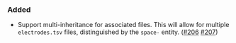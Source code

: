 <!--
A new scriv changelog fragment.

Uncomment the section that is right (remove the HTML comment wrapper).
For top level release notes, leave all the headers commented out.
-->

### Added

- Support multi-inheritance for associated files.
  This will allow for multiple `electrodes.tsv` files,
  distinguished by the `space-` entity. ([#206] [#207])

[#206]: https://github.com/bids-standard/bids-validator/issues/206
[#207]: https://github.com/bids-standard/bids-validator/pull/207

<!--
### Changed

- A bullet item for the Changed category.

-->
<!--
### Fixed

- A bullet item for the Fixed category.

-->
<!--
### Deprecated

- A bullet item for the Deprecated category.

-->
<!--
### Removed

- A bullet item for the Removed category.

-->
<!--
### Security

- A bullet item for the Security category.

-->
<!--
### Infrastructure

- A bullet item for the Infrastructure category.

-->
